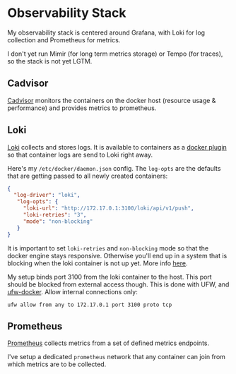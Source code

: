 # Observability Stack

My observability stack is centered around Grafana, with Loki for log collection and Prometheus for metrics.

I don't yet run Mimir (for long term metrics storage) or Tempo (for traces), so the stack is not yet LGTM.

## Cadvisor

[Cadvisor](https://github.com/google/cadvisor) monitors the containers on the docker host (resource usage & performance) and provides metrics to prometheus.

## Loki

[Loki](https://grafana.com/oss/loki/) collects and stores logs. It is available to containers as a [docker plugin](https://grafana.com/docs/loki/latest/send-data/docker-driver/) so that container logs are send to Loki right away.

Here's my `/etc/docker/daemon.json` config. The `log-opts` are the defaults that are getting passed to all newly created containers:

```json
{
  "log-driver": "loki",
   "log-opts": {
     "loki-url": "http://172.17.0.1:3100/loki/api/v1/push",
     "loki-retries": "3",
     "mode": "non-blocking"
   }
}
```

It is important to set `loki-retries` and `non-blocking` mode so that the docker engine stays responsive. Otherwise you'll end up in a system that is blocking when the loki container is not up yet. More info [here](https://grafana.com/docs/loki/latest/send-data/docker-driver/#known-issue-deadlocked-docker-daemon).

My setup binds port 3100 from the loki container to the host. This port should be blocked from external access though.
This is done with UFW, and [ufw-docker](https://github.com/chaifeng/ufw-docker). Allow internal connections only:
```
ufw allow from any to 172.17.0.1 port 3100 proto tcp
```

## Prometheus

[Prometheus](https://prometheus.io) collects metrics from a set of defined metrics endpoints.

I've setup a dedicated `prometheus` network that any container can join from which metrics are to be collected.